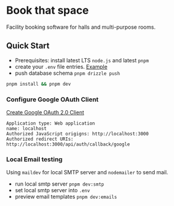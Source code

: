 # Book that space

Facility booking software for halls and multi-purpose rooms.

## Quick Start

- Prerequisites: install latest LTS `node.js` and latest `pnpm`
- create your `.env` file entries. [Example](.env.example)
- push database schema `pnpm drizzle push`

```sh
pnpm install && pnpm dev
```

### Configure Google OAuth Client

[Create Google OAuth 2.0 Client](https://console.cloud.google.com/auth/clients)

```
Application type: Web application
name: localhost
Authorized JavaScript origigns: http://localhost:3000
Authorized redirect URIs: http://localhost:3000/api/auth/callback/google
```

### Local Email testing

Using `maildev` for local SMTP server and `nodemailer` to send mail.

- run local smtp server `pnpm dev:smtp`
- set local smtp server into `.env`
- preview email templates `pnpm dev:emails`
